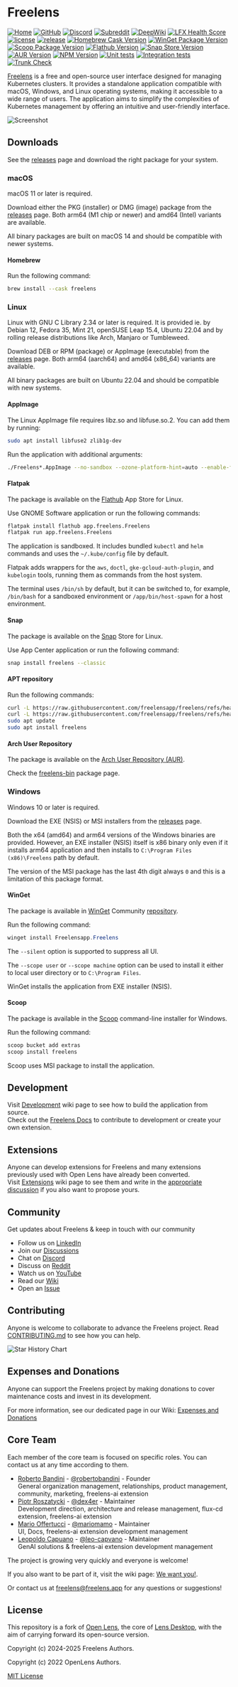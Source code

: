 # Freelens

<!-- markdownlint-disable MD013 -->

[![Home](https://img.shields.io/badge/%F0%9F%8F%A0-freelens.app-02a7a0)](https://freelens.app)
[![GitHub](https://img.shields.io/github/stars/freelensapp/freelens?style=flat&label=GitHub%20%E2%AD%90&logo=github)](https://github.com/freelensapp/freelens)
[![Discord](https://img.shields.io/badge/dynamic/json?color=blue&label=Discord&style=flat&query=approximate_member_count&url=https%3A%2F%2Fdiscordapp.com%2Fapi%2Finvites%2F%2FNjKZERK95Y%3Fwith_counts%3Dtrue&logo=discord)](https://discord.gg/NjKZERK95Y)
[![Subreddit](https://img.shields.io/reddit/subreddit-subscribers/freelens?style=flat&label=r%2Ffreelens&logo=reddit)](https://www.reddit.com/r/freelens/)
[![DeepWiki](https://deepwiki.com/badge.svg)](https://deepwiki.com/freelensapp/freelens)
[![LFX Health Score](https://insights.linuxfoundation.org/api/badge/health-score?project=freelens)](https://insights.linuxfoundation.org/project/freelens)
[![license](https://img.shields.io/github/license/freelensapp/freelens.svg)](https://github.com/freelensapp/freelens?tab=MIT-1-ov-file#readme)
[![release](https://img.shields.io/github/v/release/freelensapp/freelens?display_name=tag&sort=semver)](https://github.com/freelensapp/freelens/releases/latest)
[![Homebrew Cask Version](https://img.shields.io/homebrew/cask/v/freelens?label=homebrew)](https://formulae.brew.sh/cask/freelens#default)
[![WinGet Package Version](https://img.shields.io/winget/v/Freelensapp.Freelens)](https://winstall.app/apps/Freelensapp.Freelens)
[![Scoop Package Version](https://img.shields.io/scoop/v/freelens?bucket=extras
)](https://scoop.sh/#/apps?q=freelens&s=1&d=0)
[![Flathub Version](https://img.shields.io/flathub/v/app.freelens.Freelens)](https://flathub.org/apps/app.freelens.Freelens)
[![Snap Store Version](https://img.shields.io/snapcraft/v/freelens/latest/stable)](https://snapcraft.io/freelens)
[![AUR Version](https://img.shields.io/aur/version/freelens-bin)](https://aur.archlinux.org/packages/freelens-bin)
[![NPM Version](https://img.shields.io/npm/v/%40freelensapp%2Fcore)](https://www.npmjs.com/package/@freelensapp/core)
[![Unit tests](https://github.com/freelensapp/freelens/actions/workflows/unit-tests.yaml/badge.svg?branch=main)](https://github.com/freelensapp/freelens/actions/workflows/unit-tests.yaml)
[![Integration tests](https://github.com/freelensapp/freelens/actions/workflows/integration-tests.yaml/badge.svg?branch=main)](https://github.com/freelensapp/freelens/actions/workflows/integration-tests.yaml)
[![Trunk Check](https://github.com/freelensapp/freelens/actions/workflows/trunk-check.yaml/badge.svg?branch=main)](https://github.com/freelensapp/freelens/actions/workflows/trunk-check.yaml)

<!-- markdownlint-enable MD013 -->

[Freelens](https://freelens.app) is a free and open-source user interface
designed for managing Kubernetes clusters. It provides a standalone
application compatible with macOS, Windows, and Linux operating systems,
making it accessible to a wide range of users. The application aims to
simplify the complexities of Kubernetes management by offering an intuitive
and user-friendly interface.

![Screenshot](freelens/build/screenshots/main.png)

## Downloads

See the [releases](https://github.com/freelensapp/freelens/releases) page and
download the right package for your system.

### macOS

macOS 11 or later is required.

Download either the PKG (installer) or DMG (image) package from the
[releases](https://github.com/freelensapp/freelens/releases) page. Both arm64
(M1 chip or newer) and amd64 (Intel) variants are available.

All binary packages are built on macOS 14 and should be compatible with newer
systems.

#### Homebrew

Run the following command:

```sh
brew install --cask freelens
```

### Linux

Linux with GNU C Library 2.34 or later is required. It is provided ie. by
Debian 12, Fedora 35, Mint 21, openSUSE Leap 15.4, Ubuntu 22.04 and by
rolling release distributions like Arch, Manjaro or Tumbleweed.

Download DEB or RPM (package) or AppImage (executable) from the
[releases](https://github.com/freelensapp/freelens/releases) page. Both arm64
(aarch64) and amd64 (x86_64) variants are available.

All binary packages are built on Ubuntu 22.04 and should be compatible with
new systems.

#### AppImage

The Linux AppImage file requires libz.so and libfuse.so.2. You can add them
by running:

```sh
sudo apt install libfuse2 zlib1g-dev
```

Run the application with additional arguments:

<!-- markdownlint-disable MD013 -->
```sh
./Freelens*.AppImage --no-sandbox --ozone-platform-hint=auto --enable-features=WebRTCPipeWireCapturer --enable-features=WaylandWindowDecorations --disable-gpu-compositing
```
<!-- markdownlint-enable MD013 -->

#### Flatpak

The package is available on the
[Flathub](https://flathub.org/apps/app.freelens.Freelens) App Store for
Linux.

Use GNOME Software application or run the following commands:

```sh
flatpak install flathub app.freelens.Freelens
flatpak run app.freelens.Freelens
```

The application is sandboxed. It includes bundled `kubectl` and `helm`
commands and uses the `~/.kube/config` file by default.

Flatpak adds wrappers for the `aws`, `doctl`, `gke-gcloud-auth-plugin`, and
`kubelogin` tools, running them as commands from the host system.

The terminal uses `/bin/sh` by default, but it can be switched to, for
example, `/bin/bash` for a sandboxed environment or `/app/bin/host-spawn` for
a host environment.

#### Snap

The package is available on the [Snap](https://snapcraft.io/freelens) Store
for Linux.

Use App Center application or run the following command:

```sh
snap install freelens --classic
```

#### APT repository

Run the following commands:

<!-- markdownlint-disable MD013 -->

```sh
curl -L https://raw.githubusercontent.com/freelensapp/freelens/refs/heads/main/freelens/build/apt/freelens.asc | sudo tee /etc/apt/keyrings/freelens.asc
curl -L https://raw.githubusercontent.com/freelensapp/freelens/refs/heads/main/freelens/build/apt/freelens.sources | sudo tee /etc/apt/sources.list.d/freelens.sources
sudo apt update
sudo apt install freelens
```

#### Arch User Repository

The package is available on the [Arch User Repository
(AUR)](https://wiki.archlinux.org/title/Arch_User_Repository).

Check the [freelens-bin](https://aur.archlinux.org/packages/freelens-bin)
package page.

### Windows

Windows 10 or later is required.

Download the EXE (NSIS) or MSI installers from the
[releases](https://github.com/freelensapp/freelens/releases) page.

Both the x64 (amd64) and arm64 versions of the Windows binaries are provided.
However, an EXE installer (NSIS) itself is x86 binary only even if it installs
arm64 application and then installs to `C:\Program Files (x86)\Freelens` path
by default.

The version of the MSI package has the last 4th digit always `0` and this is a
limitation of this package format.

#### WinGet

The package is available in
[WinGet](https://winstall.app/apps/Freelensapp.Freelens) Community
[repository](https://github.com/microsoft/winget-pkgs).

Run the following command:

```powershell
winget install Freelensapp.Freelens
```

The `--silent` option is supported to suppress all UI.

The `--scope user` or `--scope machine` option can be used to install it
either to local user directory or to `C:\Program Files`.

WinGet installs the application from EXE installer (NSIS).

#### Scoop

The package is available in the
[Scoop](https://scoop.sh/#/apps?q=freelens&s=1&d=0) command-line installer for
Windows.

Run the following command:

```powershell
scoop bucket add extras
scoop install freelens
```

Scoop uses MSI package to install the application.

## Development

Visit [Development](https://github.com/freelensapp/freelens/wiki/Development)
wiki page to see how to build the application from source.  
Check out the [Freelens Docs](https://freelensapp.github.io/docs/) to contribute to development or create your own extension.

## Extensions

Anyone can develop extensions for Freelens and many extensions previously used
with Open Lens have already been converted.  
Visit [Extensions](https://github.com/freelensapp/freelens/wiki/Extensions) wiki
page to see them and write in the [appropriate
discussion](https://github.com/freelensapp/freelens/discussions/117) if you
also want to propose yours.

## Community

Get updates about Freelens & keep in touch with our community

- Follow us on [LinkedIn](https://www.linkedin.com/company/freelensapp/)
- Join our [Discussions](https://github.com/freelensapp/freelens/discussions)
- Chat on [Discord](https://discord.gg/NjKZERK95Y)
- Discuss on [Reddit](https://www.reddit.com/r/freelens/)
- Watch us on [YouTube](https://www.youtube.com/@Freelensapp)
- Read our [Wiki](https://github.com/freelensapp/freelens/wiki)
- Open an [Issue](https://github.com/freelensapp/freelens/issues)

## Contributing

Anyone is welcome to collaborate to advance the Freelens project. Read
[CONTRIBUTING.md](CONTRIBUTING.md) to see how you can help.

![Star History Chart](https://api.star-history.com/svg?repos=freelensapp/freelens&type=Date)

## Expenses and Donations

Anyone can support the Freelens project by making donations to cover
maintenance costs and invest in its development.

For more information, see our dedicated page in our Wiki: [Expenses and
Donations](https://github.com/freelensapp/freelens/wiki/Expenses-and-Donations)

## Core Team

Each member of the core team is focused on specific roles. You can contact us
at any time according to them.

- [Roberto Bandini](https://www.linkedin.com/in/bandiniroberto/) - [@robertobandini](https://github.com/robertobandini) - Founder<br/>
General organization management, relationships, product management, community, marketing, freelens-ai extension
- [Piotr Roszatycki](https://www.linkedin.com/in/piotr.roszatycki) - [@dex4er](https://github.com/dex4er) - Maintainer<br/>
Development direction, architecture and release management, flux-cd extension, freelens-ai extension
- [Mario Offertucci](https://www.linkedin.com/in/mario-offertucci-703113b6/) - [@mariomamo](https://github.com/mariomamo) - Maintainer<br/>
UI, Docs, freelens-ai extension development management
- [Leopoldo Capuano](https://www.linkedin.com/in/leo-capuano/) - [@leo-capvano](https://github.com/leo-capvano) - Maintainer<br/>
GenAI solutions & freelens-ai extension development management

The project is growing very quickly and everyone is welcome!

If you also want to be part of it, visit the wiki page: [We want
you!](https://github.com/freelensapp/freelens/wiki/We-want-you!).

Or contact us at <freelens@freelens.app> for any questions or suggestions!

## License

This repository is a fork of [Open
Lens](https://github.com/lensapp/lens/tree/master), the core of [Lens
Desktop](https://k8slens.dev), with the aim of carrying forward its
open-source version.

Copyright (c) 2024-2025 Freelens Authors.

Copyright (c) 2022 OpenLens Authors.

[MIT License](https://opensource.org/licenses/MIT)
